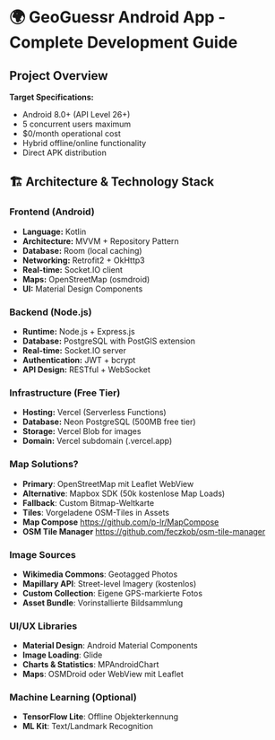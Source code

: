 # 🌍 GeoGuessr Android App - Complete Development Guide

## Project Overview

**Target Specifications:**
- Android 8.0+ (API Level 26+)
- 5 concurrent users maximum
- $0/month operational cost
- Hybrid offline/online functionality
- Direct APK distribution

## 🏗️ Architecture & Technology Stack

### Frontend (Android)
- **Language:** Kotlin
- **Architecture:** MVVM + Repository Pattern
- **Database:** Room (local caching)
- **Networking:** Retrofit2 + OkHttp3
- **Real-time:** Socket.IO client
- **Maps:** OpenStreetMap (osmdroid)
- **UI:** Material Design Components

### Backend (Node.js)
- **Runtime:** Node.js + Express.js
- **Database:** PostgreSQL with PostGIS extension
- **Real-time:** Socket.IO server
- **Authentication:** JWT + bcrypt
- **API Design:** RESTful + WebSocket

### Infrastructure (Free Tier)
- **Hosting:** Vercel (Serverless Functions)
- **Database:** Neon PostgreSQL (500MB free tier)
- **Storage:** Vercel Blob for images
- **Domain:** Vercel subdomain (.vercel.app)

### Map Solutions?
- **Primary**: OpenStreetMap mit Leaflet WebView
- **Alternative**: Mapbox SDK (50k kostenlose Map Loads)
- **Fallback**: Custom Bitmap-Weltkarte
- **Tiles**: Vorgeladene OSM-Tiles in Assets
- **Map Compose** https://github.com/p-lr/MapCompose
- **OSM Tile Manager** https://github.com/feczkob/osm-tile-manager

### Image Sources
- **Wikimedia Commons**: Geotagged Photos
- **Mapillary API**: Street-level Imagery (kostenlos)
- **Custom Collection**: Eigene GPS-markierte Fotos
- **Asset Bundle**: Vorinstallierte Bildsammlung

### UI/UX Libraries
- **Material Design**: Android Material Components
- **Image Loading**: Glide
- **Charts & Statistics**: MPAndroidChart
- **Maps**: OSMDroid oder WebView mit Leaflet

### Machine Learning (Optional)
- **TensorFlow Lite**: Offline Objekterkennung
- **ML Kit**: Text/Landmark Recognition
